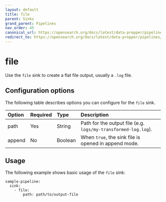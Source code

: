 ```yaml
---
layout: default
title: file
parent: Sinks
grand_parent: Pipelines
nav_order: 45
canonical_url: https://opensearch.org/docs/latest/data-prepper/pipelines/configuration/sinks/file/
redirect_to: https://opensearch.org/docs/latest/data-prepper/pipelines/configuration/sinks/file/
---
```


# file

Use the `file` sink to create a flat file output, usually a `.log` file.

## Configuration options

The following table describes options you can configure for the `file` sink.

Option | Required | Type | Description
:--- | :--- | :--- | :---
path | Yes | String | Path for the output file (e.g. `logs/my-transformed-log.log`).
append | No | Boolean | When `true`, the sink file is opened in append mode.

## Usage

The following example shows basic usage of the `file` sink:

```
sample-pipeline:
  sink:
    - file:
        path: path/to/output-file
```

